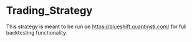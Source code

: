 # Trading_Strategy
This strategy is meant to be run on https://blueshift.quantinsti.com/ for full backtesting functionality. 
